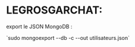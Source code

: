 # LEGROSGARCHAT:

export le JSON MongoDB :
<p>`sudo mongoexport --db <nom_db> -c <nom_collection> --out utilisateurs.json`</p>
